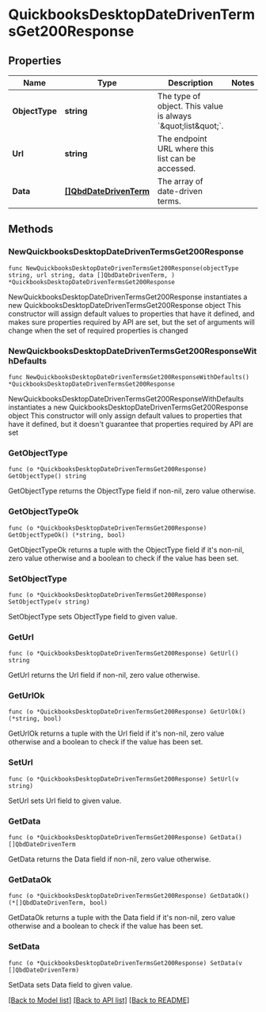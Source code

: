 # QuickbooksDesktopDateDrivenTermsGet200Response

## Properties

Name | Type | Description | Notes
------------ | ------------- | ------------- | -------------
**ObjectType** | **string** | The type of object. This value is always &#x60;\&quot;list\&quot;&#x60;. | 
**Url** | **string** | The endpoint URL where this list can be accessed. | 
**Data** | [**[]QbdDateDrivenTerm**](QbdDateDrivenTerm.md) | The array of date-driven terms. | 

## Methods

### NewQuickbooksDesktopDateDrivenTermsGet200Response

`func NewQuickbooksDesktopDateDrivenTermsGet200Response(objectType string, url string, data []QbdDateDrivenTerm, ) *QuickbooksDesktopDateDrivenTermsGet200Response`

NewQuickbooksDesktopDateDrivenTermsGet200Response instantiates a new QuickbooksDesktopDateDrivenTermsGet200Response object
This constructor will assign default values to properties that have it defined,
and makes sure properties required by API are set, but the set of arguments
will change when the set of required properties is changed

### NewQuickbooksDesktopDateDrivenTermsGet200ResponseWithDefaults

`func NewQuickbooksDesktopDateDrivenTermsGet200ResponseWithDefaults() *QuickbooksDesktopDateDrivenTermsGet200Response`

NewQuickbooksDesktopDateDrivenTermsGet200ResponseWithDefaults instantiates a new QuickbooksDesktopDateDrivenTermsGet200Response object
This constructor will only assign default values to properties that have it defined,
but it doesn't guarantee that properties required by API are set

### GetObjectType

`func (o *QuickbooksDesktopDateDrivenTermsGet200Response) GetObjectType() string`

GetObjectType returns the ObjectType field if non-nil, zero value otherwise.

### GetObjectTypeOk

`func (o *QuickbooksDesktopDateDrivenTermsGet200Response) GetObjectTypeOk() (*string, bool)`

GetObjectTypeOk returns a tuple with the ObjectType field if it's non-nil, zero value otherwise
and a boolean to check if the value has been set.

### SetObjectType

`func (o *QuickbooksDesktopDateDrivenTermsGet200Response) SetObjectType(v string)`

SetObjectType sets ObjectType field to given value.


### GetUrl

`func (o *QuickbooksDesktopDateDrivenTermsGet200Response) GetUrl() string`

GetUrl returns the Url field if non-nil, zero value otherwise.

### GetUrlOk

`func (o *QuickbooksDesktopDateDrivenTermsGet200Response) GetUrlOk() (*string, bool)`

GetUrlOk returns a tuple with the Url field if it's non-nil, zero value otherwise
and a boolean to check if the value has been set.

### SetUrl

`func (o *QuickbooksDesktopDateDrivenTermsGet200Response) SetUrl(v string)`

SetUrl sets Url field to given value.


### GetData

`func (o *QuickbooksDesktopDateDrivenTermsGet200Response) GetData() []QbdDateDrivenTerm`

GetData returns the Data field if non-nil, zero value otherwise.

### GetDataOk

`func (o *QuickbooksDesktopDateDrivenTermsGet200Response) GetDataOk() (*[]QbdDateDrivenTerm, bool)`

GetDataOk returns a tuple with the Data field if it's non-nil, zero value otherwise
and a boolean to check if the value has been set.

### SetData

`func (o *QuickbooksDesktopDateDrivenTermsGet200Response) SetData(v []QbdDateDrivenTerm)`

SetData sets Data field to given value.



[[Back to Model list]](../README.md#documentation-for-models) [[Back to API list]](../README.md#documentation-for-api-endpoints) [[Back to README]](../README.md)


